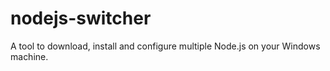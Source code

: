 # nodejs-switcher
A tool to download, install and configure multiple Node.js on your Windows machine.
